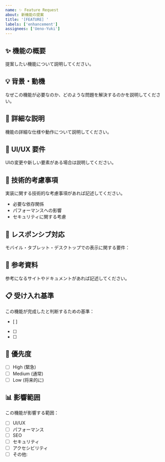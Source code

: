 ```yaml
---
name: ✨ Feature Request
about: 新機能の提案
title: '[FEATURE] '
labels: ['enhancement']
assignees: ['Ueno-Yuki']
---
```


## ✨ 機能の概要
提案したい機能について説明してください。

## 💡 背景・動機
なぜこの機能が必要なのか、どのような問題を解決するのかを説明してください。

## 📝 詳細な説明
機能の詳細な仕様や動作について説明してください。

## 🎨 UI/UX 要件
UIの変更や新しい要素がある場合は説明してください。

## 🔧 技術的考慮事項
実装に関する技術的な考慮事項があれば記述してください。
- 必要な依存関係
- パフォーマンスへの影響
- セキュリティに関する考慮

## 📱 レスポンシブ対応
モバイル・タブレット・デスクトップでの表示に関する要件：

## 🔗 参考資料
参考になるサイトやドキュメントがあれば記述してください。

## 📋 受け入れ基準
この機能が完成したと判断するための基準：
- [ ] 
- [ ] 
- [ ] 

## 🎯 優先度
- [ ] High (緊急)
- [ ] Medium (通常)
- [ ] Low (将来的に)

## 📊 影響範囲
この機能が影響する範囲：
- [ ] UI/UX
- [ ] パフォーマンス
- [ ] SEO
- [ ] セキュリティ
- [ ] アクセシビリティ
- [ ] その他: 